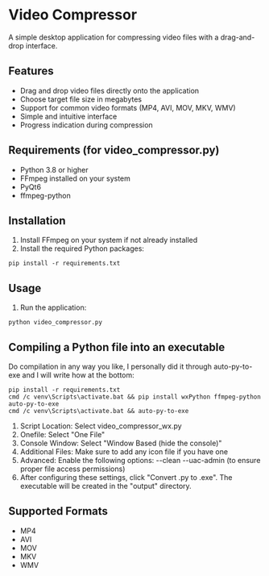 # Video Compressor

A simple desktop application for compressing video files with a drag-and-drop interface.

## Features
- Drag and drop video files directly onto the application
- Choose target file size in megabytes
- Support for common video formats (MP4, AVI, MOV, MKV, WMV)
- Simple and intuitive interface
- Progress indication during compression

## Requirements (for video_compressor.py)
- Python 3.8 or higher
- FFmpeg installed on your system
- PyQt6
- ffmpeg-python

## Installation

1. Install FFmpeg on your system if not already installed
2. Install the required Python packages:
```
pip install -r requirements.txt
```

## Usage

1. Run the application:
```
python video_compressor.py
```


## Compiling a Python file into an executable

Do compilation in any way you like, I personally did it through auto-py-to-exe and I will write how at the bottom:

```
pip install -r requirements.txt
cmd /c venv\Scripts\activate.bat && pip install wxPython ffmpeg-python auto-py-to-exe
cmd /c venv\Scripts\activate.bat && auto-py-to-exe
```
1. Script Location: Select video_compressor_wx.py
2. Onefile: Select "One File"
3. Console Window: Select "Window Based (hide the console)"
4. Additional Files: Make sure to add any icon file if you have one
5. Advanced:
Enable the following options:
--clean
--uac-admin (to ensure proper file access permissions)
6. After configuring these settings, click "Convert .py to .exe". The executable will be created in the "output" directory.


## Supported Formats
- MP4
- AVI
- MOV
- MKV
- WMV
